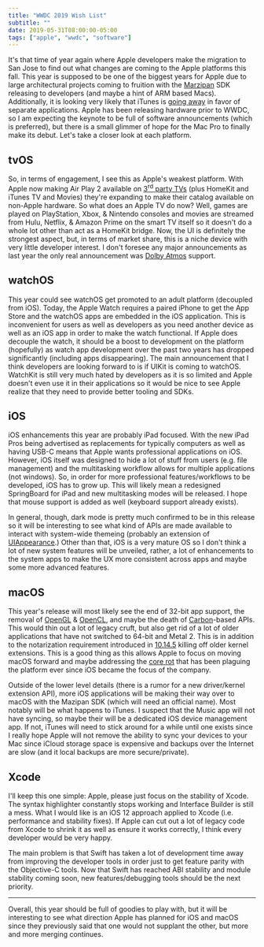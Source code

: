 ```yaml
---
title: "WWDC 2019 Wish List"
subtitle: ""
date: 2019-05-31T08:00:00-05:00
tags: ["apple", "wwdc", "software"]
---
```


It's that time of year again where Apple developers make the migration to San Jose to find out what changes are coming to the Apple platforms this fall. This year is supposed to be one of the biggest years for Apple due to large architectural projects coming to fruition with the [Marzipan](https://9to5mac.com/guides/marzipan/) SDK releasing to developers (and maybe a hint of ARM based Macs). Additionally, it is looking very likely that iTunes is [going away](https://www.macrumors.com/2019/06/01/apple-wipes-itunes-facebook-instagram-pages/) in favor of separate applications. Apple has been releasing hardware prior to WWDC, so I am expecting the keynote to be full of software announcements (which is preferred), but there is a small glimmer of hope for the Mac Pro to finally make its debut. Let's take a closer look at each platform. 

## tvOS

So, in terms of engagement, I see this as Apple's weakest platform. With Apple now making Air Play 2 available on [3<sup>rd</sup> party TVs](https://9to5mac.com/2019/01/08/airplay-2-tvs/) (plus HomeKit and iTunes TV and Movies) they're expanding to make their catalog available on non-Apple hardware. So what does an Apple TV do now? Well, games are played on PlayStation, Xbox, & Nintendo consoles and movies are streamed from Hulu, Netflix, & Amazon Prime on the smart TV itself so it doesn't do a whole lot other than act as a HomeKit bridge. Now, the UI is definitely the strongest aspect, but, in terms of market share, this is a niche device with very little developer interest. I don't foresee any major announcements as last year the only real announcement was [Dolby Atmos](https://en.wikipedia.org/wiki/Dolby_Atmos) support.

## watchOS

This year could see watchOS get promoted to an adult platform (decoupled from iOS). Today, the Apple Watch requires a paired iPhone to get the App Store and the watchOS apps are embedded in the iOS application. This is inconvenient for users as well as developers as you need another device as well as an iOS app in order to make the watch functional. If Apple does decouple the watch, it should be a boost to development on the platform (hopefully) as watch app development over the past two years has dropped significantly (including apps disappearing). The main announcement that I think developers are looking forward to is if UIKit is coming to watchOS. WatchKit is still very much hated by developers as it is so limited and Apple doesn't even use it in their applications so it would be nice to see Apple realize that they need to provide better tooling and SDKs. 

## iOS

iOS enhancements this year are probably iPad focused. With the new iPad Pros being advertised as replacements for typically computers as well as having USB-C means that Apple wants professional applications on iOS. However, iOS itself was designed to hide a lot of stuff from users (e.g. file management) and the multitasking workflow allows for multiple applications (not windows). So, in order for more professional features/workflows to be developed, iOS has to grow up. This will likely mean a redesigned SpringBoard for iPad and new multitasking modes will be released. I hope that mouse support is added as well (keyboard support already exists).

In general, though, dark mode is pretty much confirmed to be in this release so it will be interesting to see what kind of APIs are made available to interact with system-wide themeing (probably an extension of [UIAppearance](https://developer.apple.com/documentation/uikit/uiappearance?language=objc).) Other than that, iOS is a very mature OS so I don't think a lot of new system features will be unveiled, rather, a lot of enhancements to the system apps to make the UX more consistent across apps and maybe some more advanced features.

## macOS

This year's release will most likely see the end of 32-bit app support, the removal of [OpenGL](https://en.wikipedia.org/wiki/OpenGL) & [OpenCL](https://en.wikipedia.org/wiki/OpenCL), and maybe the death of [Carbon](https://en.wikipedia.org/wiki/Carbon_(API))-based APIs. This would thin out a lot of legacy cruft, but also get rid of a lot of older applications that have not switched to 64-bit and Metal 2. This is in addition to the notarization requirement introduced in [10.14.5](https://developer.apple.com/news/?id=04102019a) killing off older kernel extensions. This is a good thing as this allows Apple to focus on moving macOS forward and maybe addressing the [core rot](https://macperformanceguide.com/blog/2014/20141226_0940-AppleCoreRot.html) that has been plaguing the platform ever since iOS became the focus of the company. 

Outside of the lower level details (there is a rumor for a new driver/kernel extension API), more iOS applications will be making their way over to macOS with the Mazipan SDK (which will need an official name). Most notably will be what happens to iTunes. I suspect that the Music app will not have syncing, so maybe their will be a dedicated iOS device management app. If not, iTunes will need to stick around for a while until one exists since I really hope Apple will not remove the ability to sync your devices to your Mac since iCloud storage space is expensive and backups over the Internet are slow (and it local backups are more secure/private).

## Xcode

I'll keep this one simple: Apple, please just focus on the stability of Xcode. The syntax highlighter constantly stops working and Interface Builder is still a mess. What I would like is an iOS 12 approach applied to Xcode (i.e. performance and stability fixes). If Apple can cut out a lot of legacy code from Xcode to shrink it as well as ensure it works correctly, I think every developer would be very happy.

The main problem is that Swift has taken a lot of development time away from improving the developer tools in order just to get feature parity with the Objective-C tools. Now that Swift has reached ABI stability and module stability coming soon, new features/debugging tools should be the next priority. 

---

Overall, this year should be full of goodies to play with, but it will be interesting to see what direction Apple has planned for iOS and macOS since they previously said that one would not supplant the other, but more and more merging continues.
